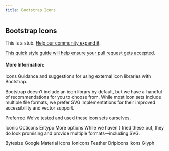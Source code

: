 ```yaml
---
title: Bootstrap Icons
---
```

## Bootstrap Icons

This is a stub. <a href='https://github.com/freecodecamp/guides/tree/master/src/pages/bootstrap/bootstrap-icons/index.md' target='_blank' rel='nofollow'>Help our community expand it</a>.

<a href='https://github.com/freecodecamp/guides/blob/master/README.md' target='_blank' rel='nofollow'>This quick style guide will help ensure your pull request gets accepted</a>.

<!-- The article goes here, in GitHub-flavored Markdown. Feel free to add YouTube videos, images, and CodePen/JSBin embeds  -->

#### More Information:
<!-- Please add any articles you think might be helpful to read before writing the article -->

Icons
Guidance and suggestions for using external icon libraries with Bootstrap.

Bootstrap doesn’t include an icon library by default, but we have a handful of recommendations for you to choose from. While most icon sets include multiple file formats, we prefer SVG implementations for their improved accessibility and vector support.

Preferred
We’ve tested and used these icon sets ourselves.

Iconic
Octicons
Entypo
More options
While we haven’t tried these out, they do look promising and provide multiple formats—including SVG.

Bytesize
Google Material icons
Ionicons
Feather
Dripicons
Ikons
Glyph
